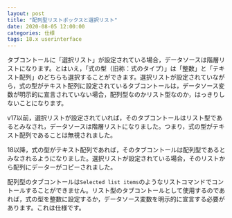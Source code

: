 ```yaml
---
layout: post
title: "配列型リストボックスと選択リスト"
date: 2020-08-05 12:00:00
categories: 仕様
tags: 18.x userinterface
---
```


タブコントールに「選択リスト」が設定されている場合，データソースは階層リストになります。とはいえ，「式の型（旧称：式のタイプ）」は「整数」と「テキスト配列」のどちらも選択することができます。選択リストが設定されていながら，式の型がテキスト配列に設定されているタブコントールは，データソース変数が明示的に宣言されていない場合，配列型なのかリスト型なのか，はっきりしないことになります。

v17以前，選択リストが設定されていれば，そのタブコントールはリスト型であるとみなされ，データソースは階層リストになりました。つまり，式の型がテキスト配列であることは無視されました。

18以降，式の型がテキスト配列であれば，そのタブコントールは配列型であるとみなされるようになりました。選択リストが設定されている場合，そのリストから配列にデーターがコピーされました。

配列型のタブコントールは``Selected list items``のようなリストコマンドでコントールすることができません。リスト型のタブコントールとして使用するのであれば，式の型を整数に設定するか，データソース変数を明示的に宣言する必要があります。これは仕様です。
